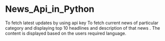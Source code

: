 # News_Api_in_Python
To fetch latest updates by using api key
To fetch current news of particular category and displaying top 10 headlines and description of that news .
The content is displayed based on the users required language.

